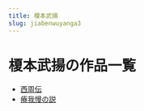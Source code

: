 ```yaml
---
title: 榎本武揚
slug: jiabenwuyanga3
---
```


# 榎本武揚の作品一覧

- [西周伝](xizhouchuanaf)
- [瘠我慢の説](jiwomannoshuo49)
